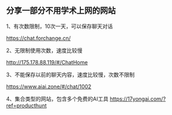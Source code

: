 ## 分享一部分不用学术上网的网站





1、有次数限制，10次一天，可以保存聊天对话

https://chat.forchange.cn/

2、无限制使用次数，速度比较慢

http://175.178.88.119/#/ChatHome

3、不能保存以前的聊天内容，速度比较慢，次数不限制

https://www.aiai.zone/#/chat/1002

4、集合类型的网站，包含多个免费的AI工具
https://17yongai.com/?ref=producthunt